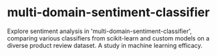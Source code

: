 # multi-domain-sentiment-classifier
Explore sentiment analysis in 'multi-domain-sentiment-classifier', comparing various classifiers from scikit-learn and custom models on a diverse product review dataset. A study in machine learning efficacy.
